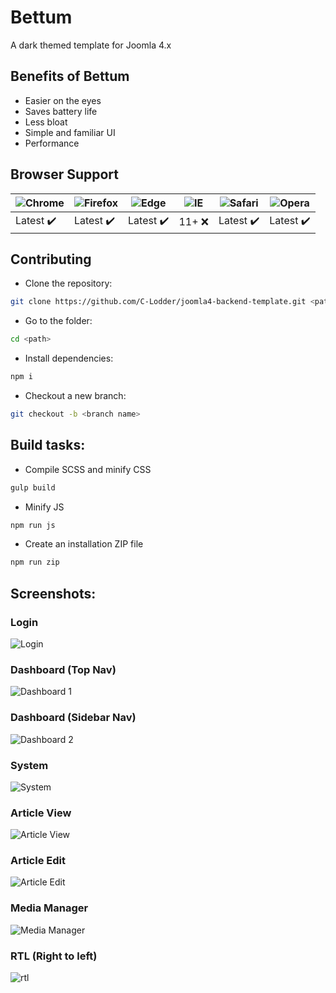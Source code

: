 # Bettum

A dark themed template for Joomla 4.x

## Benefits of Bettum

- Easier on the eyes
- Saves battery life
- Less bloat
- Simple and familiar UI
- Performance

## Browser Support

![Chrome](https://raw.github.com/alrra/browser-logos/master/src/chrome/chrome_48x48.png) | ![Firefox](https://raw.github.com/alrra/browser-logos/master/src/firefox/firefox_48x48.png) | ![Edge](https://raw.github.com/alrra/browser-logos/master/src/edge/edge_48x48.png) | ![IE](https://raw.github.com/alrra/browser-logos/master/src/archive/internet-explorer_9-11/internet-explorer_9-11_48x48.png) | ![Safari](https://raw.github.com/alrra/browser-logos/master/src/safari/safari_48x48.png) | ![Opera](https://raw.github.com/alrra/browser-logos/master/src/opera/opera_48x48.png)
--- | --- | --- | --- | --- | --- |
Latest :heavy_check_mark: | Latest :heavy_check_mark: | Latest :heavy_check_mark: | 11+ :x: | Latest :heavy_check_mark: | Latest :heavy_check_mark: |

## Contributing
- Clone the repository:
```bash
git clone https://github.com/C-Lodder/joomla4-backend-template.git <path>
```
- Go to the folder:
```bash
cd <path>
```
- Install dependencies:
```bash
npm i
```
- Checkout a new branch:
```bash
git checkout -b <branch name>
```

## Build tasks:
- Compile SCSS and minify CSS
```bash
gulp build
```

- Minify JS
```bash
npm run js
```

- Create an installation ZIP file
```bash
npm run zip
```

## Screenshots:

### Login
![Login](https://i.imgur.com/6d8PmMG.png)

### Dashboard (Top Nav)
![Dashboard 1](https://i.imgur.com/ckYdmcx.png)

### Dashboard (Sidebar Nav)
![Dashboard 2](https://i.imgur.com/RCP5S7y.png)

### System
![System](https://i.imgur.com/zZAUTKt.png)

### Article View
![Article View](https://i.imgur.com/GiKr5MH.png)

### Article Edit
![Article Edit](https://i.imgur.com/v41r3cz.png)

### Media Manager
![Media Manager](https://i.imgur.com/1OVTpRf.png)

### RTL (Right to left)
![rtl](https://i.imgur.com/lBcMBoV.png)
